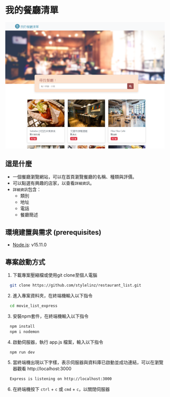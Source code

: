 # 我的餐廳清單

![demo](demo.png)

## 這是什麼
* 一個餐廳瀏覽網站，可以在首頁瀏覽餐廳的名稱、種類與評價。
* 可以點選有興趣的店家，以查看`詳細資訊`。
* `詳細資訊`包含：
  * 類別
  * 地址
  * 電話
  * 餐廳簡述

## 環境建置與需求 (prerequisites)
 * [Node.js](https://nodejs.org/en/): v15.11.0


## 專案啟動方式
  1. 下載專案壓縮檔或使用git clone至個人電腦
  ```bash
    git clone https://github.com/stylelinz/restaurant_list.git
  ```
  2. 進入專案資料夾，在終端機輸入以下指令
  ```bash
    cd movie_list_express
  ```
  3. 安裝npm套件，在終端機輸入以下指令
  ```bash
    npm install
    npm i nodemon
  ```

  4. 啟動伺服器，執行 app.js 檔案，輸入以下指令
  ```bash
    npm run dev
  ```

  5. 當終端機出現以下字樣，表示伺服器與資料庫已啟動並成功連結，可以在瀏覽器觀看 http://localhost:3000
  ```bash
    Express is listening on http://localhost:3000
  ```

  6. 在終端機按下 `ctrl` + `c` 或 `cmd` + `c`，以關閉伺服器